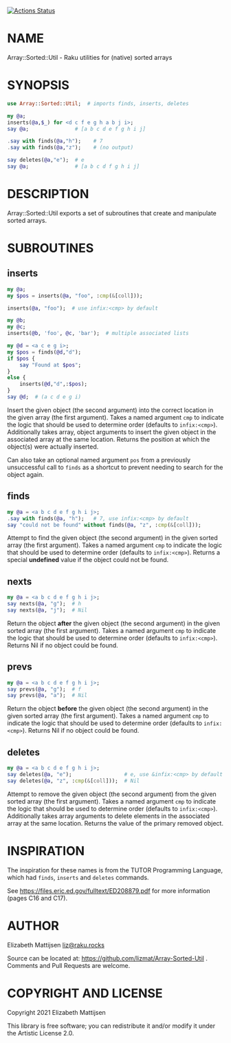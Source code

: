 [![Actions Status](https://github.com/lizmat/Array-Sorted-Util/workflows/test/badge.svg)](https://github.com/lizmat/Array-Sorted-Util/actions)

NAME
====

Array::Sorted::Util - Raku utilities for (native) sorted arrays

SYNOPSIS
========

```raku
use Array::Sorted::Util;  # imports finds, inserts, deletes

my @a;
inserts(@a,$_) for <d c f e g h a b j i>;
say @a;               # [a b c d e f g h i j]

.say with finds(@a,"h");    # 7
.say with finds(@a,"z");    # (no output)

say deletes(@a,"e");  # e
say @a;               # [a b c d f g h i j]
```

DESCRIPTION
===========

Array::Sorted::Util exports a set of subroutines that create and manipulate sorted arrays.

SUBROUTINES
===========

inserts
-------

```raku
my @a;
my $pos = inserts(@a, "foo", :cmp(&[coll]));

inserts(@a, "foo");  # use infix:<cmp> by default

my @b;
my @c;
inserts(@b, 'foo', @c, 'bar');  # multiple associated lists

my @d = <a c e g i>;
my $pos = finds(@d,"d");
if $pos {
    say "Found at $pos";
}
else {
    inserts(@d,"d",:$pos);
}
say @d;  # (a c d e g i)
```

Insert the given object (the second argument) into the correct location in the given array (the first argument). Takes a named argument `cmp` to indicate the logic that should be used to determine order (defaults to `infix:<cmp>`). Additionally takes array, object arguments to insert the given object in the associated array at the same location. Returns the position at which the object(s) were actually inserted.

Can also take an optional named argument `pos` from a previously unsuccessful call to `finds` as a shortcut to prevent needing to search for the object again.

finds
-----

```raku
my @a = <a b c d e f g h i j>;
.say with finds(@a, "h");   # 7, use infix:<cmp> by default
say "could not be found" without finds(@a, "z", :cmp(&[coll]));
```

Attempt to find the given object (the second argument) in the given sorted array (the first argument). Takes a named argument `cmp` to indicate the logic that should be used to determine order (defaults to `infix:<cmp>`). Returns a special **undefined** value if the object could not be found.

nexts
-----

```raku
my @a = <a b c d e f g h i j>;
say nexts(@a, "g");  # h
say nexts(@a, "j");  # Nil
```

Return the object **after** the given object (the second argument) in the given sorted array (the first argument). Takes a named argument `cmp` to indicate the logic that should be used to determine order (defaults to `infix:<cmp>`). Returns Nil if no object could be found.

prevs
-----

```raku
my @a = <a b c d e f g h i j>;
say prevs(@a, "g");  # f
say prevs(@a, "a");  # Nil
```

Return the object **before** the given object (the second argument) in the given sorted array (the first argument). Takes a named argument `cmp` to indicate the logic that should be used to determine order (defaults to `infix:<cmp>`). Returns Nil if no object could be found.

deletes
-------

```raku
my @a = <a b c d e f g h i j>;
say deletes(@a, "e");                 # e, use &infix:<cmp> by default
say deletes(@a, "z", :cmp(&[coll]));  # Nil
```

Attempt to remove the given object (the second argument) from the given sorted array (the first argument). Takes a named argument `cmp` to indicate the logic that should be used to determine order (defaults to `infix:<cmp>`). Additionally takes array arguments to delete elements in the associated array at the same location. Returns the value of the primary removed object.

INSPIRATION
===========

The inspiration for these names is from the TUTOR Programming Language, which had `finds`, `inserts` and `deletes` commands.

See https://files.eric.ed.gov/fulltext/ED208879.pdf for more information (pages C16 and C17).

AUTHOR
======

Elizabeth Mattijsen <liz@raku.rocks>

Source can be located at: https://github.com/lizmat/Array-Sorted-Util . Comments and Pull Requests are welcome.

COPYRIGHT AND LICENSE
=====================

Copyright 2021 Elizabeth Mattijsen

This library is free software; you can redistribute it and/or modify it under the Artistic License 2.0.

